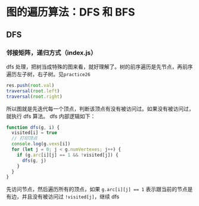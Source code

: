 # 图的遍历算法：DFS 和 BFS

## DFS

### 邻接矩阵，递归方式（index.js）

dfs 处理，把树当成特殊的图来看，就好理解了。树的前序遍历是先节点，再前序遍历左子树，右子树。见`practice26`

```javascript
res.push(root.val)
traversal(root.left)
traversal(root.right)
```

所以图就是先迭代每一个顶点，判断该顶点有没有被访问过。如果没有被访问过，就执行 dfs 算法。 dfs 内部逻辑如下：

```javascript
function dfs(g, i) {
  visited[i] = true
  // 打印顶点
  console.log(g.vexs[i])
  for (let j = 0; j < g.numVertexes; j++) {
    if (g.arc[i][j] == 1 && !visited[j]) {
      dfs(g, j)
    }
  }
}
```

先访问节点，然后遍历所有的顶点，如果 `g.arc[i][j] == 1` 表示跟当前的节点是有边，并且没有被访问过 `!visited[j]`，继续 dfs
